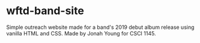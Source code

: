 # wftd-band-site
Simple outreach website made for a band's 2019 debut album release using vanilla HTML and CSS. Made by Jonah Young for CSCI 1145.
